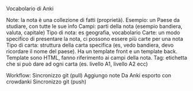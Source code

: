 Vocabolario di Anki

Note: la nota è una collezione di fatti (proprietà). Esempio: un Paese da studiare, con tutte le sue info
Campi: parti della nota (esempio bandiera, valuta, capitale)
Tipo di nota: es geografia, vocabolario
Carte: un modo specifico di presentare la nota, ci possono essere più carte per una nota
Tipo di carta: struttura della carta specifica (es, vedo bandiera, devo ricordare il nome del paese). Ha un template front e un template back. Template sono HTML, fanno riferimento ai campi della nota.
Tag: etichetta che si può dare ad ogni carta (es. livello A1, livello A2 ecc)

Workflow:
Sincronizzo git (pull)
Aggiungo note
Da Anki esporto con crowdanki
Sincronizzo git (push)
